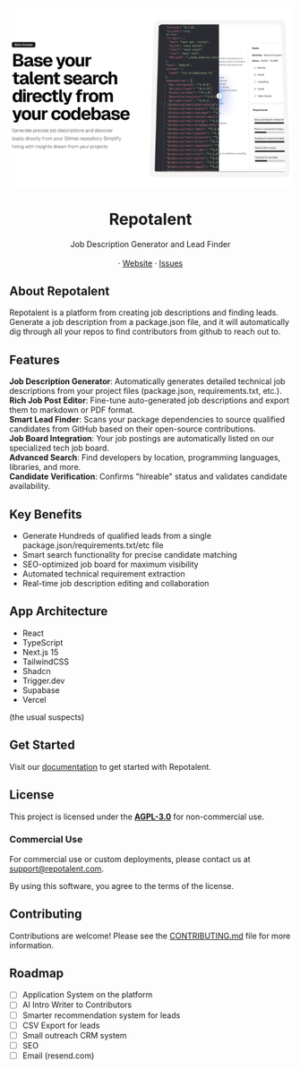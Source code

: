 ![hero](header.png)

<p align="center">
	<h1 align="center"><b>Repotalent</b></h1>
<p align="center">
    Job Description Generator and Lead Finder
    <br />
    <br />
    ·
    <a href="https://repotalent.com">Website</a>
    ·
    <a href="https://github.com/johanmic/repotalent/issues">Issues</a>
  </p>
</p>

## About Repotalent

Repotalent is a platform from creating job descriptions and finding leads.
Generate a job description from a package.json file, and it will automatically dig through all your repos to find contributors from github to reach out to.

## Features

**Job Description Generator**: Automatically generates detailed technical job descriptions from your project files (package.json, requirements.txt, etc.).<br/>
**Rich Job Post Editor**: Fine-tune auto-generated job descriptions and export them to markdown or PDF format.<br/>
**Smart Lead Finder**: Scans your package dependencies to source qualified candidates from GitHub based on their open-source contributions.<br/>
**Job Board Integration**: Your job postings are automatically listed on our specialized tech job board.<br/>
**Advanced Search**: Find developers by location, programming languages, libraries, and more.<br/>
**Candidate Verification**: Confirms "hireable" status and validates candidate availability.<br/>

## Key Benefits

- Generate Hundreds of qualified leads from a single package.json/requirements.txt/etc file
- Smart search functionality for precise candidate matching
- SEO-optimized job board for maximum visibility
- Automated technical requirement extraction
- Real-time job description editing and collaboration

## App Architecture

- React
- TypeScript
- Next.js 15
- TailwindCSS
- Shadcn
- Trigger.dev
- Supabase
- Vercel

(the usual suspects)

## Get Started

Visit our [documentation](GettingStarted.md) to get started with Repotalent.

## License

This project is licensed under the **[AGPL-3.0](https://opensource.org/licenses/AGPL-3.0)** for non-commercial use.

### Commercial Use

For commercial use or custom deployments, please contact us at [support@repotalent.com](mailto:support@repotalent.com).

By using this software, you agree to the terms of the license.

## Contributing

Contributions are welcome! Please see the [CONTRIBUTING.md](CONTRIBUTING.md) file for more information.

## Roadmap

- [ ] Application System on the platform
- [ ] AI Intro Writer to Contributors
- [ ] Smarter recommendation system for leads
- [ ] CSV Export for leads
- [ ] Small outreach CRM system
- [ ] SEO
- [ ] Email (resend.com)
